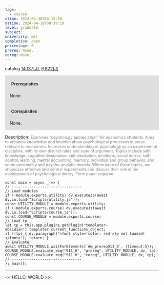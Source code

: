 ```yaml
---
tags:
  - course
ctime: 2024-04-18T00:19:28
mstime: 2024-04-18T00:19:28
level: graduate
subject: 
university: mit
completion: open
percentage: 0
prereq: None.
coreq: None.
---
```


catalog [14.137[J]](http://student.mit.edu/catalog/m14a.html#14.137), [9.822[J]](http://student.mit.edu/catalog/m9b.html#9.822)

<span style="display: block; padding: 15px; background-color: rgb(100, 100, 100, 0.2);"><font id="m_prereq911_0" style="display: block; font-family: Arial, sans-serif; font-weight: bold; padding: 5px">Prerequisites</font><br><span id="prereq911_0">None.</span></span>
<span style="display: block; padding: 15px; background-color: rgb(100, 100, 100, 0.2);"><font id="m_coreq911_0" style="display: block; font-family: Arial, sans-serif; font-weight: bold; padding: 5px">Corequisites</font><br><span id="coreq911_0">None.</span></span>

<font style="">Description:</font>
<font style="color: grey; font-size: 0.8rem;">Examines "psychology appreciation" for economics students. Aims to enhance knowledge and intuition about psychological processes in areas relevant to economics. Increases understanding of psychology as an experimental discipline, with its own distinct rules and style of argument. Topics include self-knowledge, cognitive dissonance, self-deception, emotions, social norms, self-control, learning, mental accounting, memory, individual and group behavior, and some personality and psycho-analytic models. Within each of these topics, we showcase effective and central experiments and discuss their role in the development of psychological theory. Term paper required.</font>

```dataviewjs
const main = async _ => {
// --------------------------------
// Load modules
if (!module.exports.utility) dv.executeJs(await dv.io.load("Scripts/utility.js"));
const UTILITY_MODULE = module.exports.utility;
if (!module.exports.course) dv.executeJs(await dv.io.load("Scripts/course.js"));
const COURSE_MODULE = module.exports.course;
// Load tp
let tp = this.app.plugins.getPlugin("templater-obsidian").templater.current_functions_object;
if (!tp) { dv.paragraph("<font style='color: red'>tp not loaded!</font>"); return; }
// Evaluate
await UTILITY_MODULE.waitForElements(`#m_prereq911_0`, {timeout:5});
COURSE_MODULE.evaluate_req("911_0", "prereq", UTILITY_MODULE, dv, tp);
COURSE_MODULE.evaluate_req("911_0", "coreq", UTILITY_MODULE, dv, tp);
// --------------------------------
}; main();
```

---

<< HELLO, WORLD >>
